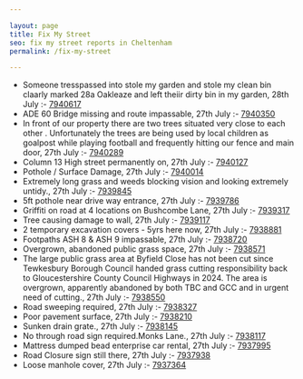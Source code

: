 ```yaml
---

layout: page
title: Fix My Street
seo: fix my street reports in Cheltenham
permalink: /fix-my-street

---
```


<!-- fix_marker starts -->

- Someone tresspassed into stole my garden and stole my clean bin claarly marked 28a Oakleaze and left theiir dirty bin in my garden, 28th July :- [7940617](https://www.fixmystreet.com/report/7940617)
- ADE 60 Bridge missing and route impassable, 27th July :- [7940350](https://www.fixmystreet.com/report/7940350)
- In front of our property there are two trees situated very close to each other . Unfortunately the trees are being used by local children as goalpost while playing football and frequently hitting our fence and main door, 27th July :- [7940289](https://www.fixmystreet.com/report/7940289)
- Column 13 High street permanently on, 27th July :- [7940127](https://www.fixmystreet.com/report/7940127)
- Pothole / Surface Damage, 27th July :- [7940014](https://www.fixmystreet.com/report/7940014)
- Extremely long grass and weeds blocking vision and looking extremely untidy., 27th July :- [7939845](https://www.fixmystreet.com/report/7939845)
- 5ft pothole near drive way entrance, 27th July :- [7939786](https://www.fixmystreet.com/report/7939786)
- Griffiti on road at 4 locations on Bushcombe Lane, 27th July :- [7939317](https://www.fixmystreet.com/report/7939317)
- Tree causing damage to wall, 27th July :- [7939117](https://www.fixmystreet.com/report/7939117)
- 2 temporary excavation covers - 5yrs here now, 27th July :- [7938881](https://www.fixmystreet.com/report/7938881)
- Footpaths ASH 8 & ASH 9 impassable, 27th July :- [7938720](https://www.fixmystreet.com/report/7938720)
- Overgrown, abandoned public grass space, 27th July :- [7938571](https://www.fixmystreet.com/report/7938571)
- The large public grass area at Byfield Close has not been cut since Tewkesbury Borough Council handed grass cutting responsibility back to Gloucestershire County Council Highways in 2024. The area is overgrown, apparently abandoned by both TBC and GCC and in urgent need of cutting., 27th July :- [7938550](https://www.fixmystreet.com/report/7938550)
- Road sweeping required, 27th July :- [7938327](https://www.fixmystreet.com/report/7938327)
- Poor pavement surface, 27th July :- [7938210](https://www.fixmystreet.com/report/7938210)
- Sunken drain grate., 27th July :- [7938145](https://www.fixmystreet.com/report/7938145)
- No through road sign required.Monks Lane., 27th July :- [7938117](https://www.fixmystreet.com/report/7938117)
- Mattress dumped bead enterprise car rental, 27th July :- [7937995](https://www.fixmystreet.com/report/7937995)
- Road Closure sign still there, 27th July :- [7937938](https://www.fixmystreet.com/report/7937938)
- Loose manhole cover, 27th July :- [7937364](https://www.fixmystreet.com/report/7937364)

<!-- fix_marker ends -->